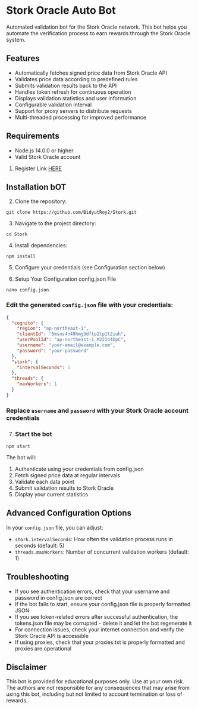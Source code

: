 # Stork Oracle Auto Bot

Automated validation bot for the Stork Oracle network. This bot helps you automate the verification process to earn rewards through the Stork Oracle system.

## Features

- Automatically fetches signed price data from Stork Oracle API
- Validates price data according to predefined rules
- Submits validation results back to the API
- Handles token refresh for continuous operation
- Displays validation statistics and user information
- Configurable validation interval
- Support for proxy servers to distribute requests
- Multi-threaded processing for improved performance

## Requirements

- Node.js 14.0.0 or higher
- Valid Stork Oracle account

1. Register Link [HERE](https://t.me/hiddengemnews/12318)

## Installation bOT

2. Clone the repository:
```
git clone https://github.com/BidyutRoy2/Stork.git
```

3. Navigate to the project directory:
```
cd Stork
```

4. Install dependencies:
```
npm install
```

5. Configure your credentials (see Configuration section below)

6. Setup Your Configuration config.json File

```
nano config.json
```
### Edit the generated `config.json` file with your credentials:

```json
{
  "cognito": {
    "region": "ap-northeast-1",
    "clientId": "5msns4n49hmg3dftp2tp1t2iuh",
    "userPoolId": "ap-northeast-1_M22I44OpC",
    "username": "your-email@example.com",
    "password": "your-password"
  },
  "stork": {
    "intervalSeconds": 5
  },
  "threads": {
    "maxWorkers": 1
  }
}
```

### Replace `username` and `password` with your Stork Oracle account credentials

7. ### Start the bot
```
npm start
```

The bot will:
1. Authenticate using your credentials from config.json
2. Fetch signed price data at regular intervals
3. Validate each data point
4. Submit validation results to Stork Oracle
5. Display your current statistics

## Advanced Configuration Options

In your `config.json` file, you can adjust:

- `stork.intervalSeconds`: How often the validation process runs in seconds (default: 5)
- `threads.maxWorkers`: Number of concurrent validation workers (default: 1)

## Troubleshooting

- If you see authentication errors, check that your username and password in config.json are correct
- If the bot fails to start, ensure your config.json file is properly formatted JSON
- If you see token-related errors after successful authentication, the tokens.json file may be corrupted - delete it and let the bot regenerate it
- For connection issues, check your internet connection and verify the Stork Oracle API is accessible
- If using proxies, check that your proxies.txt is properly formatted and proxies are operational

## Disclaimer

This bot is provided for educational purposes only. Use at your own risk. The authors are not responsible for any consequences that may arise from using this bot, including but not limited to account termination or loss of rewards.
